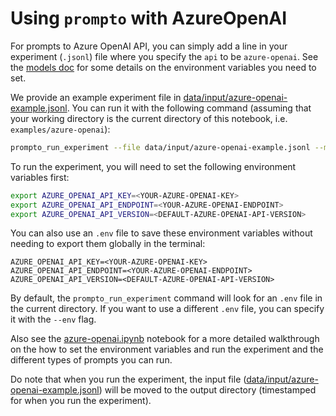 # Using `prompto` with AzureOpenAI

For prompts to Azure OpenAI API, you can simply add a line in your experiment (`.jsonl`) file where you specify the `api` to be `azure-openai`. See the [models doc](../../docs/models.md#azure-openai) for some details on the environment variables you need to set.

We provide an example experiment file in [data/input/azure-openai-example.jsonl](./data/input/azure-openai-example.jsonl). You can run it with the following command (assuming that your working directory is the current directory of this notebook, i.e. `examples/azure-openai`):
```bash
prompto_run_experiment --file data/input/azure-openai-example.jsonl --max_queries 30
```

To run the experiment, you will need to set the following environment variables first:
```bash
export AZURE_OPENAI_API_KEY=<YOUR-AZURE-OPENAI-KEY>
export AZURE_OPENAI_API_ENDPOINT=<YOUR-AZURE-OPENAI-ENDPOINT>
export AZURE_OPENAI_API_VERSION=<DEFAULT-AZURE-OPENAI-API-VERSION>
```

You can also use an `.env` file to save these environment variables without needing to export them globally in the terminal:
```
AZURE_OPENAI_API_KEY=<YOUR-AZURE-OPENAI-KEY>
AZURE_OPENAI_API_ENDPOINT=<YOUR-AZURE-OPENAI-ENDPOINT>
AZURE_OPENAI_API_VERSION=<DEFAULT-AZURE-OPENAI-API-VERSION>
```

By default, the `prompto_run_experiment` command will look for an `.env` file in the current directory. If you want to use a different `.env` file, you can specify it with the `--env` flag.

Also see the [azure-openai.ipynb](./azure-openai.ipynb) notebook for a more detailed walkthrough on the how to set the environment variables and run the experiment and the different types of prompts you can run.

Do note that when you run the experiment, the input file ([data/input/azure-openai-example.jsonl](./data/input/azure-openai-example.jsonl)) will be moved to the output directory (timestamped for when you run the experiment).
